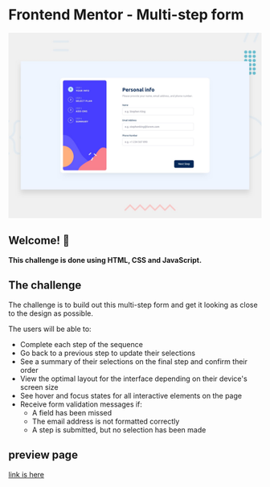 # Frontend Mentor - Multi-step form

![Design preview for the Multi-step form coding challenge](./design/desktop-preview.jpg)

## Welcome! 👋


**This challenge is done using HTML, CSS and JavaScript.**

## The challenge

 The challenge is to build out this multi-step form and get it looking as close to the design as possible.


The users will be able to:

- Complete each step of the sequence
- Go back to a previous step to update their selections
- See a summary of their selections on the final step and confirm their order
- View the optimal layout for the interface depending on their device's screen size
- See hover and focus states for all interactive elements on the page
- Receive form validation messages if:
  - A field has been missed
  - The email address is not formatted correctly
  - A step is submitted, but no selection has been made


## preview page
[link is here](https://multi-step-form-bysapientia.netlify.app/)
